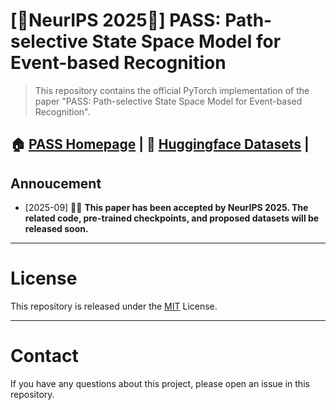 # [🌟NeurIPS 2025🌟] PASS: Path-selective State Space Model for Event-based Recognition

> This repository contains the official PyTorch implementation of the paper "PASS: Path-selective State Space Model for Event-based Recognition".

🏠 [PASS Homepage](https://jiazhou-garland.github.io/PASS_Homepage/) | 🤗 [Huggingface Datasets](https://huggingface.co/) |
---
## Annoucement
- [2025-09] 🚀🚀 **This paper has been accepted by NeurIPS 2025. The related code, pre-trained checkpoints, and proposed datasets will be released soon.**

---
# License
This repository is released under the [MIT](LICENSE) License.

---
# Contact
If you have any questions about this project, please open an issue in this repository.













